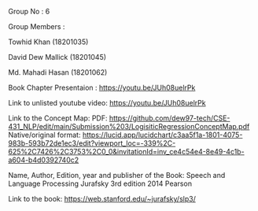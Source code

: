 Group No : 6

Group Members :

Towhid Khan (18201035)

David Dew Mallick (18201045)

Md. Mahadi Hasan (18201062)

Book Chapter Presentaion : https://youtu.be/JUh08uelrPk

Link to unlisted youtube video:
https://youtu.be/JUh08uelrPk

Link to the Concept Map:
PDF: 
https://github.com/dew97-tech/CSE-431_NLP/edit/main/Submission%203/LogisiticRegressionConceptMap.pdf
Native/original format: 
https://lucid.app/lucidchart/c3aa5f1a-1801-4075-983b-593b72de1ec3/edit?viewport_loc=-339%2C-625%2C7426%2C3753%2C0_0&invitationId=inv_ce4c54e4-8e49-4c1b-a604-b4d0392740c2

Name, Author, Edition, year and publisher of the Book:
Speech and Language Processing
Jurafsky
3rd edition
2014
Pearson

Link to the book:
https://web.stanford.edu/~jurafsky/slp3/
